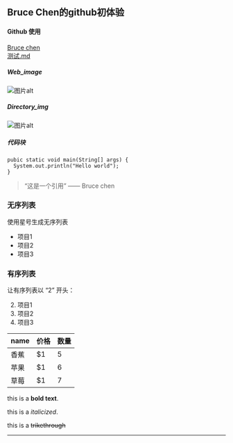 <h2> Bruce Chen的github初体验</h2>
<h4> Github 使用</h4>
<a href="http://live.bilibili.com/24641999" title="Bruce chen">Bruce chen</a><br>
<a href="测试.md" title="测试">测试.md</a><br>
<h5> Web_image</h5>
<img src="https://images.pexels.com/photos/11464362/pexels-photo-11464362.jpeg?auto=compress&cs=tinysrgb&dpr=1&w=500" alt="图片alt" title="Web_image">
<h5> Directory_img</h5>
<img src="mmexport1648551478816.png" alt="图片alt" title="Web_image">

<h5> 代码块 </h5>

    pubic static void main(String[] args) {
      System.out.println("Hello world");
    }

> “这是一个引用”  —— Bruce chen
### 无序列表

使用星号生成无序列表

* 项目1
* 项目2
* 项目3
### 有序列表

让有序列表以 “2” 开头：

2. 项目1
1. 项目2
0. 项目3

name | 价格 |  数量  
-|-|-
香蕉 | $1 | 5 |
苹果 | $1 | 6 |
草莓 | $1 | 7 |

this is a <strong>bold text</strong>.

this is a <em>italicized</em>.

this is a ~~trikethrough~~

***
